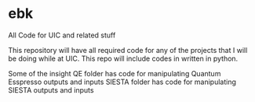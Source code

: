 # ebk
All Code for UIC and related stuff

This repository will have all required code for any of the projects that I will be doing while at UIC. This repo will include
codes in written in python.

Some of the insight
QE folder has code for manipulating Quantum Esspresso outputs and inputs
SIESTA folder has code for manipulating SIESTA outputs and inputs